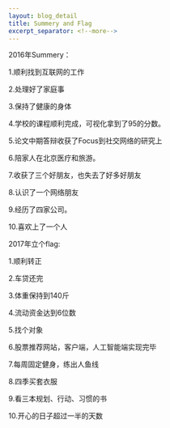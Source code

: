 ```yaml
---
layout: blog_detail
title: Summery and Flag
excerpt_separator: <!--more-->
---
```


2016年Summery：

1.顺利找到互联网的工作

2.处理好了家庭事

3.保持了健康的身体

4.学校的课程顺利完成，可视化拿到了95的分数。

5.论文中期答辩收获了Focus到社交网络的研究上

6.陪家人在北京医疗和旅游。

7.收获了三个好朋友，也失去了好多好朋友

8.认识了一个网络朋友

9.经历了四家公司。

10.喜欢上了一个人

2017年立个flag:

1.顺利转正

2.车贷还完

3.体重保持到140斤

4.流动资金达到6位数

5.找个对象

6.股票推荐网站，客户端，人工智能端实现完毕

7.每周固定健身，练出人鱼线

8.四季买套衣服

9.看三本规划、行动、习惯的书

10.开心的日子超过一半的天数

<!--more-->
